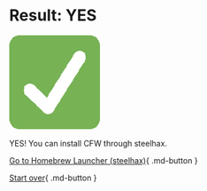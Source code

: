# Result: YES

![Image](/images/seventeen/success.png)

YES! You can install CFW through steelhax.

[Go to Homebrew Launcher (steelhax)](https://wiki.hacks.guide/wiki/3DS:Alternate_Exploits/Homebrew_Launcher_(steelhax)){ .md-button } 

[Start over](/seventeen){ .md-button }